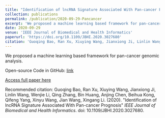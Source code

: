 ```yaml
---
title: "Identification of lncRNA Signature Associated With Pan-cancer Prognosis"
collection: publications
permalink: /publication/2020-09-29-Pancancer
excerpt: 'We proposed a machine learning based framework for pan-cancer genomic analysis. Code:https://github.com/guoqingbao/PanCancerLncRNA'
date: 2020-09-29
venue: 'IEEE Journal of Biomedical and Health Informatics'
paperurl: 'https://doi.org/10.1109/JBHI.2020.3027680'
citation: 'Guoqing Bao, Ran Xu, Xiuying Wang, Jianxiong Ji, Linlin Wang, Wenjie Li, Qing Zhang, Bin Huang, Anjing Chen, Beihua Kong, Qifeng Yang, Xinyu Wang, Jian Wang, Xingang Li. (2020). &quot;Identification of lncRNA Signature Associated With Pan-cancer Prognosis&quot; <i>IEEE Journal of Biomedical and Health Informatics</i>. doi: 10.1109/JBHI.2020.3027680.'
---
```

We proposed a machine learning based framework for pan-cancer genomic analysis. 

Open-source Code in GitHub: [link](https://github.com/guoqingbao/PanCancerLncRNA)

[Access full paper here](https://doi.org/10.1109/JBHI.2020.3027680)

Recommended citation: Guoqing Bao, Ran Xu, Xiuying Wang, Jianxiong Ji, Linlin Wang, Wenjie Li, Qing Zhang, Bin Huang, Anjing Chen, Beihua Kong, Qifeng Yang, Xinyu Wang, Jian Wang, Xingang Li. (2020). "Identification of lncRNA Signature Associated With Pan-cancer Prognosis" <i>IEEE Journal of Biomedical and Health Informatics</i>. doi: 10.1109/JBHI.2020.3027680.